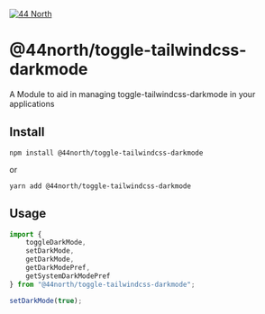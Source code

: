 [![44 North](https://res.cloudinary.com/fortyfournorth/image/upload/v1644103323/44North/ReadmeFileBanner_ixvgvr.jpg)](https://fortyfournorth.ca)

# @44north/toggle-tailwindcss-darkmode

A Module to aid in managing toggle-tailwindcss-darkmode in your applications

## Install

```
npm install @44north/toggle-tailwindcss-darkmode
```

or

```
yarn add @44north/toggle-tailwindcss-darkmode
```

## Usage

```js
import {
    toggleDarkMode,
    setDarkMode,
    getDarkMode,
    getDarkModePref,
    getSystemDarkModePref
} from "@44north/toggle-tailwindcss-darkmode";

setDarkMode(true);
```
